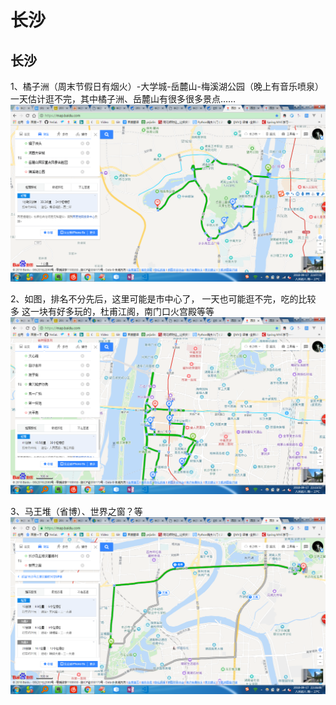 # 长沙

## 长沙

1、橘子洲（周末节假日有烟火）-大学城-岳麓山-梅溪湖公园（晚上有音乐喷泉）
一天估计逛不完，其中橘子洲、岳麓山有很多很多景点……
![长沙1](images/changsha1.png)

2、如图，排名不分先后，这里可能是市中心了， 一天也可能逛不完，吃的比较 多
这一块有好多玩的，杜甫江阁，南门口火宫殿等等
![长沙1](images/changsha2.png)

3、马王堆（省博）、世界之窗？等
![长沙1](images/changsha3.png)